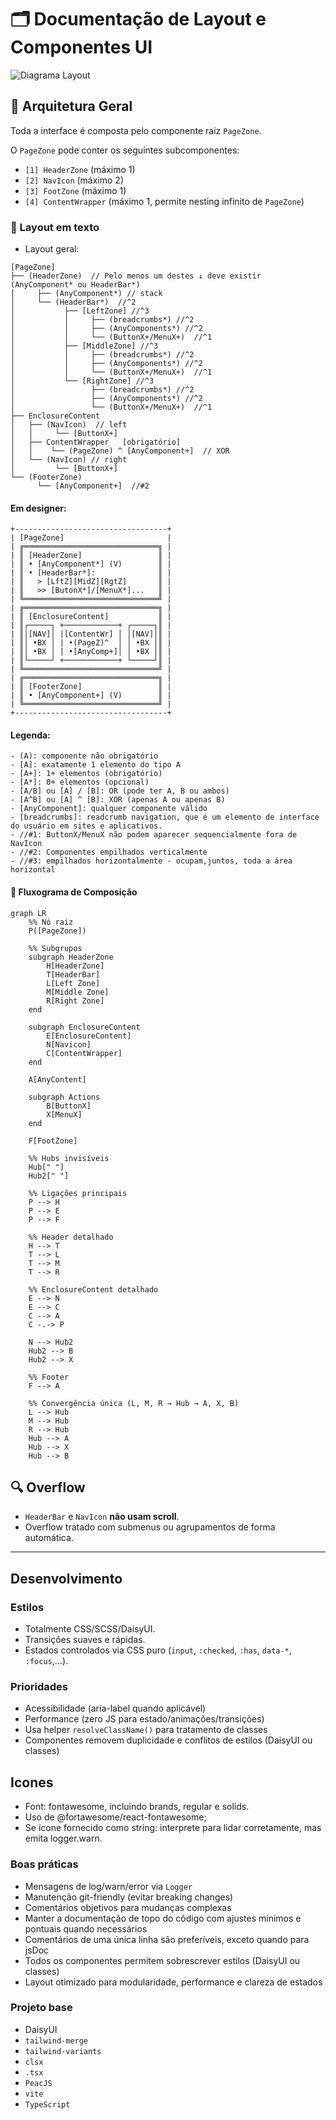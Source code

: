 # 🗂️ Documentação de Layout e Componentes UI

<img src="ui.svg" alt="Diagrama Layout" style="max-height:30vh;">

## 🔷 Arquitetura Geral

Toda a interface é composta pelo componente raiz `PageZone`.

O `PageZone` pode conter os seguintes subcomponentes:

- `[1] HeaderZone` (máximo 1)
- `[2] NavIcon` (máximo 2)
- `[3] FootZone` (máximo 1)
- `[4] ContentWrapper` (máximo 1, permite nesting infinito de `PageZone`)

### 📜 Layout em texto

- Layout geral:

```
[PageZone]
├── (HeaderZone)  // Pelo menos um destes ↓ deve existir (AnyComponent* ou HeaderBar*)
│     ├── (AnyComponent*) // stack
│     └── (HeaderBar*)  //^2
│           ├── [LeftZone] //^3
│           │     ├── (breadcrumbs*) //^2
│           │     ├── (AnyComponents*) //^2
│           │     └── (ButtonX+/MenuX+)  //^1
│           ├── [MiddleZone] //^3
│           │     ├── (breadcrumbs*) //^2
│           │     ├── (AnyComponents*) //^2
│           │     └── (ButtonX+/MenuX+)  //^1
│           └── [RightZone] //^3
│                 ├── (breadcrumbs*) //^2
│                 ├── (AnyComponents*) //^2
│                 └── (ButtonX+/MenuX+)  //^1
├── EnclosureContent
│   ├── (NavIcon)  // left
│   │     └── [ButtonX+]
│   ├── ContentWrapper   [obrigatório]
│   │    └── (PageZone) ^ [AnyComponent+]  // XOR
│   └── (NavIcon) // right
│         └── [ButtonX+]
└── (FooterZone)
      └── [AnyComponent+]  //#2
```

#### Em designer:

```
+----------------------------------+
| [PageZone]                       |
| ╔══════════════════════════════╗ |
| ║ [HeaderZone]                 ║ |
| ║ • [AnyComponent*] (V)        ║ |
| ║ • [HeaderBar*]:              ║ |
| ║   > [LftZ][MidZ][RgtZ]       ║ |
| ║   >> [ButonX*]/[MenuX*]...   ║ |
| ╚══════════════════════════════╝ |
| ╔══════════════════════════════╗ |
| ║ [EnclosureContent]           ║ |
| ║┌─────┐ +────────────+ ┌─────┐║ |
| ║│[NAV]│ |[ContentWr] │ │[NAV]│║ |
| ║│ •BX │ | •(PageZ)^  │ │ •BX │║ |
| ║│ •BX │ | •[AnyComp+]│ │ •BX │║ |
| ║└─────┘ +────────────+ └─────┘║ |
| ╚══════════════════════════════╝ |
| ╔══════════════════════════════╗ |
| ║ [FooterZone]                 ║ |
| ║ • [AnyComponent+] (V)        ║ |
| ╚══════════════════════════════╝ |
+----------------------------------+
```

#### Legenda:

```
- (A): componente não obrigatório
- [A]: exatamente 1 elemento do tipo A
- [A+]: 1+ elementos (obrigatório)
- [A*]: 0+ elementos (opcional)
- [A/B] ou [A] / [B]: OR (pode ter A, B ou ambos)
- [A^B] ou [A] ^ [B]: XOR (apenas A ou apenas B)
- [AnyComponent]: qualquer componente válido
- [breadcrumbs]: readcrumb navigation, que é um elemento de interface do usuário em sites e aplicativos.
- //#1: ButtonX/MenuX não podem aparecer sequencialmente fora de NavIcon
- //#2: Componentes empilhados verticalmente
- //#3: empilhados horizontalmente - ocupam,juntos, toda a área horizontal
```

#### 🧩 Fluxograma de Composição

```mermaid
graph LR
    %% Nó raiz
    P([PageZone])

    %% Subgrupos
    subgraph HeaderZone
        H[HeaderZone]
        T[HeaderBar]
        L[Left Zone]
        M[Middle Zone]
        R[Right Zone]
    end

    subgraph EnclosureContent
        E[EnclosureContent]
        N[Navicon]
        C[ContentWrapper]
    end

    A[AnyContent]

    subgraph Actions
        B[ButtonX]
        X[MenuX]
    end

    F[FootZone]

    %% Hubs invisíveis
    Hub[" "]
    Hub2[" "]

    %% Ligações principais
    P --> H
    P --> E
    P --> F

    %% Header detalhado
    H --> T
    T --> L
    T --> M
    T --> R

    %% EnclosureContent detalhado
    E --> N
    E --> C
    C --> A
    C -.-> P

    N --> Hub2
    Hub2 --> B
    Hub2 --> X

    %% Footer
    F --> A

    %% Convergência única (L, M, R → Hub → A, X, B)
    L --> Hub
    M --> Hub
    R --> Hub
    Hub --> A
    Hub --> X
    Hub --> B
```

## 🔍 Overflow

- `HeaderBar` e `NavIcon` **não usam scroll**.
- Overflow tratado com submenus ou agrupamentos de forma automática.

---

## Desenvolvimento

### Estilos

- Totalmente CSS/SCSS/DaisyUI.
- Transições suaves e rápidas.
- Estados controlados via CSS puro (`input`, `:checked`, `:has`, `data-*`, `:focus`,...).

### Prioridades

- Acessibilidade (aria-label quando aplicável)
- Performance (zero JS para estado/animações/transições)
- Usa helper `resolveClassName()` para tratamento de classes
- Componentes removem duplicidade e conflitos de estilos (DaisyUI ou classes)

## Icones

- Font: fontawesome, incluindo brands, regular e solids.
- Uso de @fortawesome/react-fontawesome;
- Se ícone fornecido como string: interprete para lidar corretamente, mas emita logger.warn.

### Boas práticas

- Mensagens de log/warn/error via `Logger`
- Manutenção git-friendly (evitar breaking changes)
- Comentários objetivos para mudanças complexas
- Manter a documentação de topo do código com ajustes mínimos e pontuais quando necessários
- Comentários de uma única linha são preferíveis, exceto quando para jsDoc
- Todos os componentes permitem sobrescrever estilos (DaisyUI ou classes)
- Layout otimizado para modularidade, performance e clareza de estados

### Projeto base

- DaisyUI
- `tailwind-merge`
- `tailwind-variants`
- `clsx`
- `.tsx`
- `PeacJS`
- `vite`
- `TypeScript`

